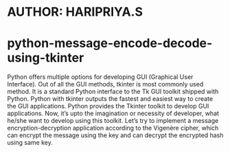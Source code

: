 # AUTHOR: HARIPRIYA.S
# python-message-encode-decode-using-tkinter

Python offers multiple options for developing GUI (Graphical User Interface). Out of all the GUI methods, tkinter is most commonly used method.
It is a standard Python interface to the Tk GUI toolkit shipped with Python. 
Python with tkinter outputs the fastest and easiest way to create the GUI applications. 
Python provides the Tkinter toolkit to develop GUI applications. 
Now, it’s upto the imagination or necessity of developer, what he/she want to develop using this toolkit. 
Let’s try to implement a message encryption-decryption application according to the Vigenère cipher, which can encrypt the message using the key and can decrypt the encrypted hash using same key.
